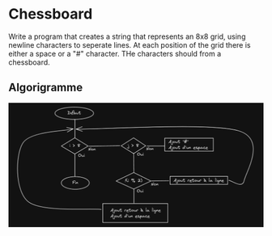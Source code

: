 # Chessboard

Write a program that creates a string that represents an 8x8 grid, using newline characters to seperate lines. At each position of the grid there is either a space or a "#" character. THe characters should from a chessboard.

## Algorigramme

![](algo.png)


